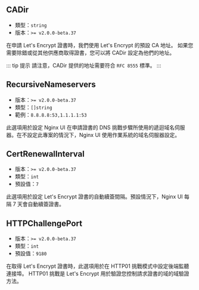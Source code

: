 ## CADir
- 類型：`string`
- 版本：`>= v2.0.0-beta.37`

在申請 Let's Encrypt 證書時，我們使用 Let's Encrypt 的預設 CA 地址。
如果您需要除錯或從其他供應商取得證書，您可以將 CADir 設定為他們的地址。

::: tip 提示
請注意，CADir 提供的地址需要符合 `RFC 8555` 標準。
:::

## RecursiveNameservers

- 版本：`>= v2.0.0-beta.37`
- 類型：`[]string`
- 範例：`8.8.8.8:53,1.1.1.1:53`

此選項用於設定 Nginx UI 在申請證書的 DNS 挑戰步驟所使用的遞迴域名伺服器。在不設定此專案的情況下，Nginx UI 使用作業系統的域名伺服器設定。

## CertRenewalInterval

- 版本：`>= v2.0.0-beta.37`
- 類型：`int`
- 預設值：`7`

此選項用於設定 Let's Encrypt 證書的自動續簽間隔。預設情況下，Nginx UI 每隔 7 天會自動續簽證書。

## HTTPChallengePort

- 版本：`>= v2.0.0-beta.37`
- 類型：`int`
- 預設值：`9180`

在取得 Let's Encrypt 證書時，此選項用於在 HTTP01 挑戰模式中設定後端監聽連接埠。
HTTP01 挑戰是 Let's Encrypt 用於驗證您控制請求證書的域的域驗證方法。
